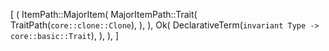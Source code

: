 [
    (
        ItemPath::MajorItem(
            MajorItemPath::Trait(
                TraitPath(`core::clone::Clone`),
            ),
        ),
        Ok(
            DeclarativeTerm(`invariant Type -> core::basic::Trait`),
        ),
    ),
]